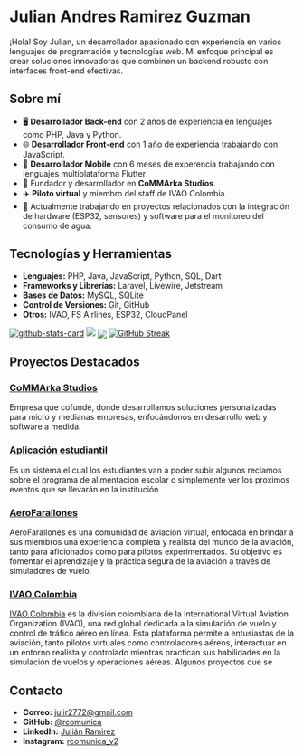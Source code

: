 # Julian Andres Ramirez Guzman

¡Hola! Soy Julian, un desarrollador apasionado con experiencia en varios lenguajes de programación y tecnologías web. Mi enfoque principal es crear soluciones innovadoras que combinen un backend robusto con interfaces front-end efectivas.


## Sobre mí

- 🖥️ **Desarrollador Back-end** con 2 años de experiencia en lenguajes como PHP, Java y Python.
- 🌐 **Desarrollador Front-end** con 1 año de experiencia trabajando con JavaScript.
- 📱 **Desarrollador Mobile** con 6 meses de experencia trabajando con lenguajes multiplataforma Flutter
- 🏢 Fundador y desarrollador en **CoMMArka Studios**.
- ✈️ **Piloto virtual** y miembro del staff de IVAO Colombia.
- 🔧 Actualmente trabajando en proyectos relacionados con la integración de hardware (ESP32, sensores) y software para el monitoreo del consumo de agua.
  
## Tecnologías y Herramientas

- **Lenguajes:** PHP, Java, JavaScript, Python, SQL, Dart
- **Frameworks y Librerías:** Laravel, Livewire, Jetstream
- **Bases de Datos:** MySQL, SQLite
- **Control de Versiones:** Git, GitHub
- **Otros:** IVAO, FS Airlines, ESP32, CloudPanel

<p aling="center">
 
[![github-stats-card](https://kasroudra-stats-card.onrender.com/lang?user=rcomunica&theme=dark&layout=compact&type=donut&include_username=false)](https://github.com/KasRoudra/github-stats-card)
<img src="https://metrics.lecoq.io/rcomunica?template=classic&achievements=1&achievements.threshold=C&achievements.secrets=true&achievements.display=compact&achievements.limit=0&config.timezone=Asia%2FDhaka">
<img align="center" src="https://github-profile-trophy.vercel.app/?username=rcomunica&theme=onedark&title=MultiLanguage,Stars,Commit,Followers,Repo,PR">
[![GitHub Streak](https://github-readme-streak-stats.herokuapp.com?user=rcomunica&theme=dark&card_width=1000&card_height=170)](https://git.io/streak-stats)

</p>

## Proyectos Destacados

### [CoMMArka Studios](https://commarka.app)
Empresa que cofundé, donde desarrollamos soluciones personalizadas para micro y medianas empresas, enfocándonos en desarrollo web y software a medida.

### [Aplicación estudiantil](https://github.com/rcomunica/app-estudiantil)
Es un sistema el cual los estudiantes van a poder subir algunos reclamos sobre el programa de alimentacion escolar o simplemente ver los proximos eventos que se llevarán en la institución

### [AeroFarallones](https://aerofarallones.com)
AeroFarallones es una comunidad de aviación virtual, enfocada en brindar a sus miembros una experiencia completa y realista del mundo de la aviación, tanto para aficionados como para pilotos experimentados. Su objetivo es fomentar el aprendizaje y la práctica segura de la aviación a través de simuladores de vuelo.

### [IVAO Colombia](https://co.ivao.aero)
[IVAO Colombia](https://github.com/IVAO-Colombia) es la división colombiana de la International Virtual Aviation Organization (IVAO), una red global dedicada a la simulación de vuelo y control de tráfico aéreo en línea. Esta plataforma permite a entusiastas de la aviación, tanto pilotos virtuales como controladores aéreos, interactuar en un entorno realista y controlado mientras practican sus habilidades en la simulación de vuelos y operaciones aéreas.
Algunos proyectos que se

## Contacto

- **Correo:** julir2772@gmail.com
- **GitHub:** [@rcomunica](https://github.com/rcomunica)
- **LinkedIn:** [Julián Ramirez](www.linkedin.com/in/soycomunica)
- **Instagram:** [rcomunica_v2](https://www.instagram.com/rcomunica_v2/)
